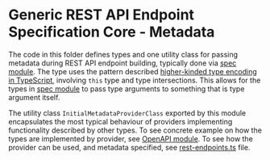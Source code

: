 # Generic REST API Endpoint Specification Core - Metadata
The code in this folder defines types and one utility class for passing metadata during REST API endpoint building, typically done via [spec module](../spec/).
The type uses the pattern described [higher-kinded type encoding in TypeScript](https://www.matechs.com/blog/encoding-hkts-in-typescript-once-again), involving `this` type and type intersections.
This allows for the types in [spec module](../spec) to pass type arguments to something that is type argument itself.

The utility class `InitialMetadataProviderClass` exported by this module encapsulates the most typical behaviour of providers implementing functionality described by other types.
To see concrete example on how the types are implemented by provider, see [OpenAPI module](../../metadata/openapi).
To see how the provider can be used, and metadata specified, see [rest-endpoints.ts](../../../rest-endpoints.ts) file.

